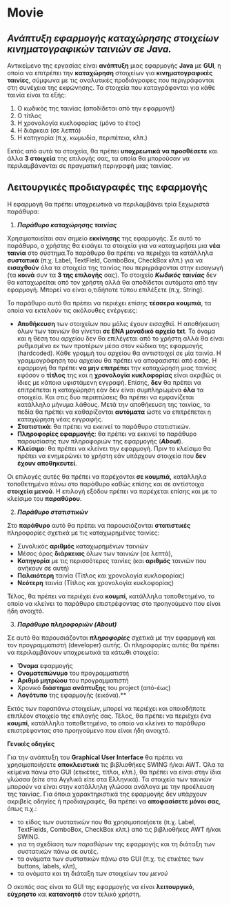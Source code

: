 # Movie
## *Ανάπτυξη εφαρμογής καταχώρησης στοιχείων κινηματογραφικών ταινιών σε Java.* 

Αντικείμενο της εργασίας είναι **ανάπτυξη** μιας εφαρμογής **Java** με **GUI**, η οποία να επιτρέπει την  **καταχώρηση**  στοιχείων  για  **κινηματογραφικές  ταινίες**,  σύμφωνα  με  τις  αναλυτικές προδιάγραφες  που  περιγράφονται  στη  συνέχεια  της  εκφώνησης.  Τα  στοιχεία  που καταγράφονται για κάθε ταινία είναι τα εξής: 

1. Ο κωδικός της ταινίας (αποδίδεται από την εφαρμογή) 
1. Ο τίτλος 
1. Η χρονολογία κυκλοφορίας (μόνο το έτος) 
1. Η διάρκεια (σε λεπτά) 
1. Η κατηγορία (π.χ. κωμωδία, περιπέτεια, κλπ.) 

Εκτός από αυτά τα στοιχεία, θα πρέπει **υποχρεωτικά να προσθέσετε** και άλλα **3 στοιχεία** της επιλογής σας, τα οποία θα μπορούσαν να περιλαμβάνονται σε πραγματική περιγραφή μιας ταινίας.  

## **Λειτουργικές προδιαγραφές της εφαρμογής**

Η εφαρμογή θα πρέπει υποχρεωτικά να περιλαμβάνει τρία ξεχωριστά παράθυρα: 

1. ***Παράθυρο καταχώρησης ταινίας*** 

Χρησιμοποιείται σαν σημείο **εκκίνησης** της εφαρμογής. Σε αυτό το παράθυρο, ο χρήστης θα εισάγει τα στοιχεία για να καταχωρήσει μια **νέα** **ταινία** στο σύστημα.Το παράθυρο θα πρέπει να περιέχει τα κατάλληλα **συστατικά** (π.χ. Label, TextField, ComboBox, CheckBox κλπ.) για να **εισαχθούν** όλα τα στοιχεία της ταινίας που περιγράφονται στην εισαγωγή (τα **κοινά** συν τα **3 της επιλογής** σας). Το στοιχείο ***Κωδικός ταινίας*** δεν θα καταχωρείται από τον χρήστη αλλά θα αποδίδεται αυτόματα από την εφαρμογή. Μπορεί να είναι ο,τιδήποτε τύπου επιλέξετε (π.χ. String). 

Το παράθυρο αυτό θα πρέπει να περιέχει επίσης **τέσσερα** **κουμπιά**, τα οποία να εκτελούν τις ακόλουθες ενέργειες: 

- **Αποθήκευση** των στοιχείων που μόλις έχουν εισαχθεί. Η αποθήκευση όλων των ταινιών θα γίνεται **σε ΕΝΑ μοναδικό αρχείο txt**. Το όνομα και η θέση του αρχείου δεν θα επιλέγεται από το χρήστη αλλά θα είναι ρυθμισμένο εκ των προτέρων μέσα στον κώδικα της εφαρμογής (hardcoded). Κάθε γραμμή του αρχείου θα αντιστοιχεί σε μία ταινία.  Η  γραμμογράφηση  του  αρχείου  θα  πρέπει  να  αποφασιστεί  από  εσάς.  Η εφαρμογή θα πρέπει **να μην επιτρέπει** την καταχώρηση μιας ταινίας εφόσον ο **τίτλος** της και η **χρονολογία** **κυκλοφορίας** είναι ακριβώς οι ίδιες με κάποια υφιστάμενη εγγραφή.  Επίσης,  **δεν**  θα  πρέπει  να  επιτρέπεται  η  καταχώρηση  εάν  δεν  είναι συμπληρωμένα **όλα** τα στοιχεία. Και στις δυο περιπτώσεις θα πρέπει να εμφανίζεται κατάλληλο μήνυμα λάθους. Μετά την αποθήκευση της ταινίας, τα πεδία θα πρέπει να καθαρίζονται **αυτόματα** ώστε να επιτρέπεται η καταχώρηση νέας εγγραφής. 
- **Στατιστικά**: θα πρέπει να εκκινεί το παράθυρο στατιστικών. 
- **Πληροφορίες  εφαρμογής**:  θα  πρέπει  να  εκκινεί  το  παράθυρο  παρουσίασης  των πληροφοριών της εφαρμογής (***About***). 
- **Κλείσιμο**:  θα  πρέπει  να  κλείνει  την  εφαρμογή.  Πριν  το  κλείσιμο  θα  πρέπει  να ενημερώνει το χρήστη εάν υπάρχουν στοιχεία που **δεν έχουν αποθηκευτεί**. 

Οι επιλογές αυτές θα πρέπει να παρέχονται **σε κουμπιά,** κατάλληλα τοποθετημένα πάνω στο παράθυρο καθώς επίσης και σε αντίστοιχα **στοιχεία μενού**. Η επιλογή εξόδου πρέπει να παρέχεται επίσης και με το κλείσιμο του **παραθύρου**. 

2. ***Παράθυρο στατιστικών*** 

Στο **παράθυρο** αυτό  θα πρέπει να παρουσιάζονται **στατιστικές** πληροφορίες σχετικά με τις καταχωρημένες ταινίες: 

- Συνολικός **αριθμός** καταχωρημένων ταινιών 
- Μέσος όρος **διάρκειας**  όλων των ταινιών (σε λεπτά), 
- **Κατηγορία** με τις περισσότερες ταινίες (και **αριθμός** ταινιών που ανήκουν σε αυτή) 
- **Παλαιότερη** ταινία (Τίτλος και χρονολογία κυκλοφορίας) 
- **Νεότερη** ταινία (Τίτλος και χρονολογία κυκλοφορίας) 

Τέλος, θα πρέπει να περιέχει ένα **κουμπί**, κατάλληλα τοποθετημένο, το οποίο να κλείνει το παράθυρο επιστρέφοντας στο προηγούμενο που είναι ήδη ανοιχτό. 

3. ***Παράθυρο πληροφοριών (About)*** 

Σε αυτό θα παρουσιάζονται ***πληροφορίες*** σχετικά με την εφαρμογή και τον προγραμματιστή (developer) αυτής. Οι πληροφορίες αυτές θα πρέπει να περιλαμβάνουν υποχρεωτικά τα κάτωθι στοιχεία: 

- **Όνομα** εφαρμογής 
- **Ονοματεπώνυμο** του προγραμματιστή 
- **Αριθμό μητρώου** του προγραμματιστή 
- Χρονικό **διάστημα ανάπτυξης** του project (από-έως) 
- **Λογότυπο** της εφαρμογής (εικόνα).** 

Εκτός των παραπάνω στοιχείων, μπορεί να περιέχει και οποιοδήποτε επιπλέον στοιχείο της επιλογής σας. Τέλος, θα πρέπει να περιέχει ένα **κουμπί**, κατάλληλα τοποθετημένο, το οποίο να κλείνει το παράθυρο επιστρέφοντας στο προηγούμενο που είναι ήδη ανοιχτό. 

**Γενικές οδηγίες** 

Για την ανάπτυξη του **Graphical User Interface** θα πρέπει να χρησιμοποιήσετε **αποκλειστικά** τις βιβλιοθήκες SWING ή/και AWT. Όλα τα κείμενα πάνω στο GUI (ετικέτες, τίτλοι, κλπ.), θα πρέπει να είναι στην ίδια γλώσσα (είτε στα Αγγλικά είτε στα Ελληνικά). Τα στοιχεία των ταινιών μπορούν να είναι στην κατάλληλη γλώσσα ανάλογα με την προέλευση της ταινίας. Για όποια χαρακτηριστικά της εφαρμογής δεν υπάρχουν ακριβείς οδηγίες ή προδιαγραφές, θα πρέπει να **αποφασίσετε μόνοι σας**, όπως π.χ.: 

- το είδος των συστατικών που θα χρησιμοποιήσετε (π.χ. Label, TextFields, ComboBox, CheckBox κλπ.) από τις βιβλιοθήκες AWT ή/και SWING.  
- για τη σχεδίαση των *παραθύρων* της εφαρμογής και τη διάταξη των συστατικών πάνω σε αυτές.  
- τα ονόματα των συστατικών πάνω στο GUI (π.χ. τις ετικέτες των buttons, labels, κλπ),  
- τα ονόματα και τη διάταξη των στοιχείων του *μενού* 

Ο σκοπός σας είναι το GUI της εφαρμογής να είναι **λειτουργικό**, **εύχρηστο** και **κατανοητό** στον τελικό χρήστη. 
